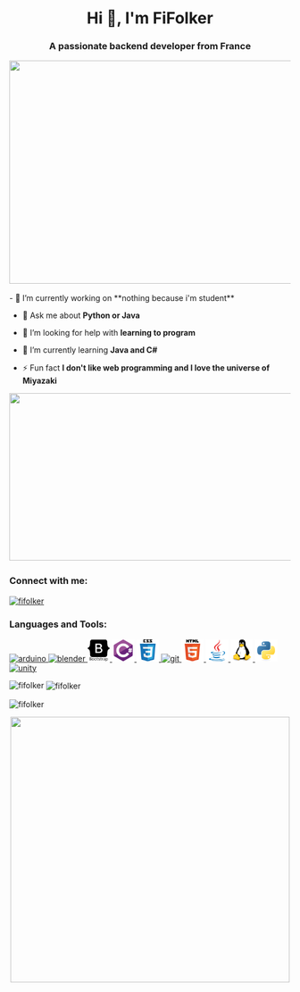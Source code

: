 <h1 align="center">Hi 👋, I'm FiFolker</h1>
<h3 align="center">A passionate backend developer from France</h3>

<p align="center">
  <img src="https://developers.giphy.com/branch/master/static/api-512d36c09662682717108a38bbb5c57d.gif" width="594" height="400" />
</p>
<!-- https://i.gifer.com/origin/5e/5e6b6425c5ce19dd426fd669e4b3f3a5.gif -->
- 🔭 I’m currently working on **nothing because i'm student**

- 💬 Ask me about **Python or Java**

- 🤝 I’m looking for help with **learning to program**

- 🌱 I’m currently learning **Java and C#**

- ⚡ Fun fact **I don't like web programming and I love the universe of Miyazaki**
<p align="center">
  <img src="https://i.pinimg.com/originals/90/d3/1e/90d31ec7664fcd284af69cc847dfed26.gif" width="600" height="300" />
</p>

<h3 align="left">Connect with me:</h3>
<p align="left">
<a href="https://twitter.com/fifolker" target="blank"><img align="center" src="https://raw.githubusercontent.com/rahuldkjain/github-profile-readme-generator/master/src/images/icons/Social/twitter.svg" alt="fifolker" height="30" width="40" /></a>
</p>

<h3 align="left">Languages and Tools:</h3>
<p align="left"> <a href="https://www.arduino.cc/" target="_blank" rel="noreferrer"> <img src="https://cdn.worldvectorlogo.com/logos/arduino-1.svg" alt="arduino" width="40" height="40"/> </a> <a href="https://www.blender.org/" target="_blank" rel="noreferrer"> <img src="https://download.blender.org/branding/community/blender_community_badge_white.svg" alt="blender" width="40" height="40"/> </a> <a href="https://getbootstrap.com" target="_blank" rel="noreferrer"> <img src="https://raw.githubusercontent.com/devicons/devicon/master/icons/bootstrap/bootstrap-plain-wordmark.svg" alt="bootstrap" width="40" height="40"/> </a> <a href="https://www.w3schools.com/cs/" target="_blank" rel="noreferrer"> <img src="https://raw.githubusercontent.com/devicons/devicon/master/icons/csharp/csharp-original.svg" alt="csharp" width="40" height="40"/> </a> <a href="https://www.w3schools.com/css/" target="_blank" rel="noreferrer"> <img src="https://raw.githubusercontent.com/devicons/devicon/master/icons/css3/css3-original-wordmark.svg" alt="css3" width="40" height="40"/> </a> <a href="https://git-scm.com/" target="_blank" rel="noreferrer"> <img src="https://www.vectorlogo.zone/logos/git-scm/git-scm-icon.svg" alt="git" width="40" height="40"/> </a> <a href="https://www.w3.org/html/" target="_blank" rel="noreferrer"> <img src="https://raw.githubusercontent.com/devicons/devicon/master/icons/html5/html5-original-wordmark.svg" alt="html5" width="40" height="40"/> </a> <a href="https://www.java.com" target="_blank" rel="noreferrer"> <img src="https://raw.githubusercontent.com/devicons/devicon/master/icons/java/java-original.svg" alt="java" width="40" height="40"/> </a> <a href="https://www.linux.org/" target="_blank" rel="noreferrer"> <img src="https://raw.githubusercontent.com/devicons/devicon/master/icons/linux/linux-original.svg" alt="linux" width="40" height="40"/> </a> <a href="https://www.python.org" target="_blank" rel="noreferrer"> <img src="https://raw.githubusercontent.com/devicons/devicon/master/icons/python/python-original.svg" alt="python" width="40" height="40"/> </a> <a href="https://unity.com/" target="_blank" rel="noreferrer"> <img src="https://www.vectorlogo.zone/logos/unity3d/unity3d-icon.svg" alt="unity" width="40" height="40"/> </a> </p>

<p><img align="left" src="https://github-readme-stats.vercel.app/api/top-langs?username=fifolker&show_icons=true&locale=en&layout=compact" alt="fifolker" /></p>

<p>&nbsp;<img align="center" src="https://github-readme-stats.vercel.app/api?username=fifolker&show_icons=true&locale=en" alt="fifolker" /></p>

<p><img align="center" src="https://github-readme-streak-stats.herokuapp.com/?user=fifolker&" alt="fifolker" /></p>

<p align="center">
  <img src="http://24.media.tumblr.com/34890facd6def1b3e9f7a6771068020b/tumblr_mkkdo2Gw7d1rfjowdo1_500.gif" width="500" height="476" />
</p>
